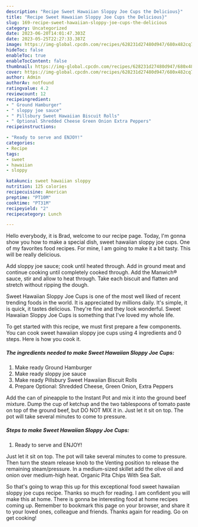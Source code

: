 ```yaml
---
description: "Recipe Sweet Hawaiian Sloppy Joe Cups the Delicious}"
title: "Recipe Sweet Hawaiian Sloppy Joe Cups the Delicious}"
slug: 169-recipe-sweet-hawaiian-sloppy-joe-cups-the-delicious
category: Uncategorized
date: 2023-06-20T14:01:47.303Z
date: 2023-05-25T22:27:33.387Z
image: https://img-global.cpcdn.com/recipes/628231d27480d947/680x482cq70/sweet-hawaiian-sloppy-joe-cups-recipe-main-photo.jpg
hideToc: false
enableToc: true
enableTocContent: false
thumbnail: https://img-global.cpcdn.com/recipes/628231d27480d947/680x482cq70/sweet-hawaiian-sloppy-joe-cups-recipe-main-photo.jpg
cover: https://img-global.cpcdn.com/recipes/628231d27480d947/680x482cq70/sweet-hawaiian-sloppy-joe-cups-recipe-main-photo.jpg
author: Admin
authorAv: notfound
ratingvalue: 4.2
reviewcount: 12
recipeingredient:
- " Ground Hamburger"
- " sloppy joe sauce"
- " Pillsbury Sweet Hawaiian Biscuit Rolls"
- " Optional Shredded Cheese Green Onion Extra Peppers"
recipeinstructions:

- "Ready to serve and ENJOY!"
categories:
- Recipe
tags:
- sweet
- hawaiian
- sloppy

katakunci: sweet hawaiian sloppy 
nutrition: 125 calories
recipecuisine: American
preptime: "PT10M"
cooktime: "PT31M"
recipeyield: "2"
recipecategory: Lunch

---
```



Hello everybody, it is Brad, welcome to our recipe page. Today, I'm gonna show you how to make a special dish, sweet hawaiian sloppy joe cups. One of my favorites food recipes. For mine, I am going to make it a bit tasty. This will be really delicious.

Add sloppy joe sauce; cook until heated through. Add in ground meat and continue cooking until completely cooked through. Add the Manwich® sauce, stir and allow to heat through. Take each biscuit and flatten and stretch without ripping the dough.

Sweet Hawaiian Sloppy Joe Cups is one of the most well liked of recent trending foods in the world. It is appreciated by millions daily. It's simple, it is quick, it tastes delicious. They're fine and they look wonderful. Sweet Hawaiian Sloppy Joe Cups is something that I've loved my whole life.


To get started with this recipe, we must first prepare a few components. You can cook sweet hawaiian sloppy joe cups using 4 ingredients and 0 steps. Here is how you cook it.

<!--inarticleads1-->

##### The ingredients needed to make Sweet Hawaiian Sloppy Joe Cups:

1. Make ready  Ground Hamburger
1. Make ready  sloppy joe sauce
1. Make ready  Pillsbury Sweet Hawaiian Biscuit Rolls
1. Prepare  Optional: Shredded Cheese, Green Onion, Extra Peppers


Add the can of pineapple to the Instant Pot and mix it into the ground beef mixture. Dump the cup of ketchup and the two tablespoons of tomato paste on top of the ground beef, but DO NOT MIX it in. Just let it sit on top. The pot will take several minutes to come to pressure. 

<!--inarticleads2-->

##### Steps to make Sweet Hawaiian Sloppy Joe Cups:


1. Ready to serve and ENJOY!

Just let it sit on top. The pot will take several minutes to come to pressure. Then turn the steam release knob to the Venting position to release the remaining steam/pressure. In a medium-sized skillet add the olive oil and onion over medium-high heat. Organic Pita Chips With Sea Salt. 

So that's going to wrap this up for this exceptional food sweet hawaiian sloppy joe cups recipe. Thanks so much for reading. I am confident you will make this at home. There is gonna be interesting food at home recipes coming up. Remember to bookmark this page on your browser, and share it to your loved ones, colleague and friends. Thanks again for reading. Go on get cooking!
